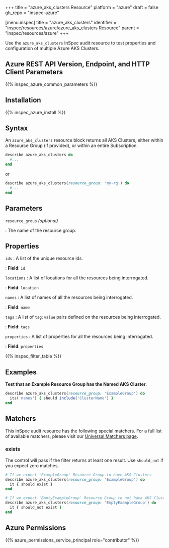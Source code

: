 +++
title = "azure_aks_clusters Resource"
platform = "azure"
draft = false
gh_repo = "inspec-azure"

[menu.inspec]
title = "azure_aks_clusters"
identifier = "inspec/resources/azure/azure_aks_clusters Resource"
parent = "inspec/resources/azure"
+++

Use the `azure_aks_clusters` InSpec audit resource to test properties and configuration of multiple Azure AKS Clusters.

## Azure REST API Version, Endpoint, and HTTP Client Parameters

{{% inspec_azure_common_parameters %}}

## Installation

{{% inspec_azure_install %}}

## Syntax

An `azure_aks_clusters` resource block returns all AKS Clusters, either within a Resource Group (if provided), or within an entire Subscription.
```ruby
describe azure_aks_clusters do
  #...
end
```
or
```ruby
describe azure_aks_clusters(resource_group: 'my-rg') do
  #...
end
```

## Parameters

`resource_group` _(optional)_

: The name of the resource group.

## Properties

`ids`
: A list of the unique resource ids.

: **Field**: `id`

`locations`
: A list of locations for all the resources being interrogated.

: **Field**: `location`

`names`
: A list of names of all the resources being interrogated.

: **Field**: `name`

`tags`
: A list of `tag:value` pairs defined on the resources being interrogated.

: **Field**: `tags`

`properties`
: A list of properties for all the resources being interrogated.

: **Field**: `properties`

{{% inspec_filter_table %}}

## Examples

**Test that an Example Resource Group has the Named AKS Cluster.**

```ruby
describe azure_aks_clusters(resource_group: 'ExampleGroup') do
  its('names') { should include('ClusterName') }
end
```

## Matchers

This InSpec audit resource has the following special matchers. For a full list of available matchers, please visit our [Universal Matchers page](https://www.inspec.io/docs/reference/matchers/).

### exists

The control will pass if the filter returns at least one result. Use `should_not` if you expect zero matches.
```ruby
# If we expect 'ExampleGroup' Resource Group to have AKS Clusters
describe azure_aks_clusters(resource_group: 'ExampleGroup') do
  it { should exist }
end

# If we expect 'EmptyExampleGroup' Resource Group to not have AKS Clusters
describe azure_aks_clusters(resource_group: 'EmptyExampleGroup') do
  it { should_not exist }
end
```

## Azure Permissions

{{% azure_permissions_service_principal role="contributor" %}}
